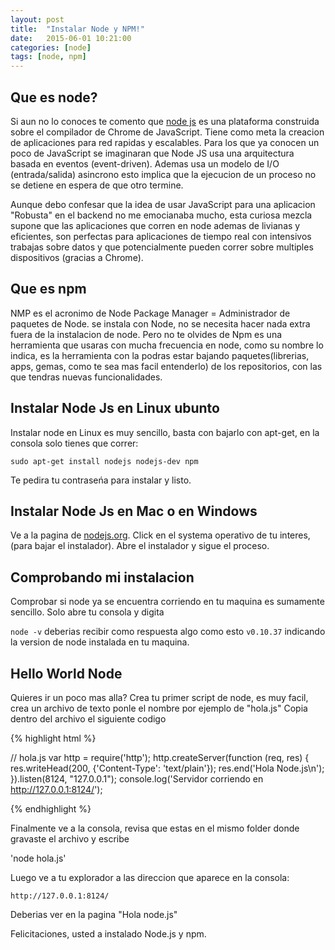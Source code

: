 ```yaml
---
layout: post
title:  "Instalar Node y NPM!"
date:   2015-06-01 10:21:00
categories: [node]
tags: [node, npm]
---
```



## Que es node?

Si aun no lo conoces te comento que [node js](nodejs.org) es una plataforma construida sobre el compilador de Chrome de JavaScript.
Tiene como meta la creacion de aplicaciones para red rapidas y escalables. Para los que ya conocen un poco de JavaScript se imaginaran que Node JS usa una arquitectura basada en eventos (event-driven).
Ademas usa un modelo de I/O (entrada/salida) asincrono esto implica que la ejecucion de un proceso no se detiene en espera de que otro termine.

Aunque debo confesar que la idea de usar JavaScript para una aplicacion "Robusta" en el backend no me emocianaba mucho, esta curiosa mezcla supone que las aplicaciones que corren en node ademas de livianas y eficientes, 
son perfectas para aplicaciones de tiempo real con intensivos trabajas sobre datos y que potencialmente pueden correr sobre multiples dispositivos (gracias a Chrome).

## Que es npm

NMP es el acronimo de Node Package Manager = Administrador de paquetes de Node. se instala con Node, no se necesita hacer nada extra fuera de la instalacion de node.
Pero no te olvides de Npm es una herramienta que usaras con mucha frecuencia en node, como su nombre lo indica, es la herramienta con la podras estar bajando paquetes(librerias, apps, gemas, como te sea mas facil entenderlo) de los repositorios, con las que tendras nuevas funcionalidades.

## Instalar Node Js en Linux ubunto

Instalar node en Linux es muy sencillo, basta con bajarlo con apt-get, en la consola solo tienes que correr:

`sudo apt-get install nodejs nodejs-dev npm`

Te pedira tu contrase&nacute;a para instalar y listo.

## Instalar Node Js en Mac o en Windows

Ve a la pagina de [nodejs.org](https://nodejs.org/download/).
Click en el systema operativo de tu interes, (para bajar el instalador).
Abre el instalador y sigue el proceso.

## Comprobando mi instalacion

Comprobar si node ya se encuentra corriendo en tu maquina es sumamente sencillo. Solo abre tu consola y digita

`node -v` deberias recibir como respuesta algo como esto `v0.10.37` indicando la version de node instalada en tu maquina.

## Hello World Node

Quieres ir un poco mas alla? Crea tu primer script de node, es muy facil, crea un archivo de texto ponle el nombre por ejemplo de "hola.js"
Copia dentro del archivo el siguiente codigo

{% highlight html %}

// hola.js
var http = require('http');
http.createServer(function (req, res) {
  res.writeHead(200, {'Content-Type': 'text/plain'});
  res.end('Hola Node.js\n');
}).listen(8124, "127.0.0.1");
console.log('Servidor corriendo en http://127.0.0.1:8124/');

{% endhighlight %}

Finalmente ve a la consola, revisa que estas en el mismo folder donde gravaste el archivo y escribe

'node hola.js'

Luego ve a tu explorador a las direccion que aparece en la consola: 

`http://127.0.0.1:8124/`

Deberias ver en la pagina "Hola node.js"

Felicitaciones, usted a instalado Node.js y npm.


